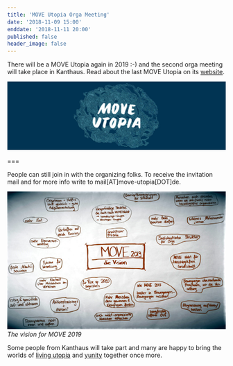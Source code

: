 ```yaml
---
title: 'MOVE Utopia Orga Meeting'
date: '2018-11-09 15:00'
enddate: '2018-11-11 20:00'
published: false
header_image: false
---
```


There will be a MOVE Utopia again in 2019 :-) and the second orga meeting will take place in Kanthaus. Read about the last MOVE Utopia on its [website](https://move-utopia.de).

![](MOVE_logo.jpg)

===


People can still join in with the organizing folks. To receive the invitation mail and for more info write to mail[AT]move-utopia[DOT]de.


![The Vision for MOVE 2019](move_19_vision.jpg)
_The vision for MOVE 2019_

Some people from Kanthaus will take part and many are happy to bring the worlds of [living utopia](http://livingutopia.org/) and [yunity](https://yunity.org) together once more.
